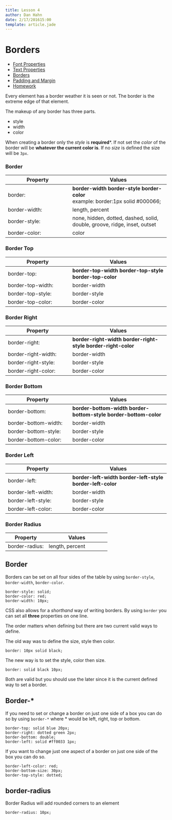 ```yaml
---
title: Lesson 4
author: Dan Hahn
date: 2/17/201615:00
template: article.jade
---
```


# Borders

* [Font Properties]()
* [Text Properties](text.html)
* [Borders](borders.html)
* [Padding and Margin](padding-margin.html)
* [Homework](homework.html)


Every element has a border weather it is seen or not.  The border is the extreme edge of that element.  

The makeup of any border has three parts.  

* style
* width
* color

When creating a border only the *style* is **required***.  If not set the *color* of the border will be **whatever the current color is**.  If no *size* is defined the size will be `3px`.

### Border

Property             | Values
---------------------|--------------------------------------------------------------------------------------------
border:              | **border-width**  **border-style**   **border-color**<br>example: border:1px solid #000066;
border-width:        | length, percent
border-style:        | none, hidden, dotted, dashed, solid, double, groove, ridge, inset, outset
border-color:        | color

### Border Top

Property          | Values
------------------|-------------------------------------------------------------------
border-top:       | **border-top-width**   **border-top-style**   **border-top-color**
border-top-width: | border-width
border-top-style: | border-style
border-top-color: | border-color

### Border Right

Property            | Values
--------------------|-------------------------------------------------------------------------
border-right:       | **border-right-width**   **border-right-style**   **border-right-color**
border-right-width: | border-width
border-right-style: | border-style
border-right-color: | border-color

### Border Bottom

Property             | Values
---------------------|----------------------------------------------------------------------------
border-bottom:       | **border-bottom-width**   **border-bottom-style**   **border-bottom-color**
border-bottom-width: | border-width
border-bottom-style: | border-style
border-bottom-color: | border-color

### Border Left

Property           | Values
-------------------|----------------------------------------------------------------------
border-left:       | **border-left-width**   **border-left-style**   **border-left-color**
border-left-width: | border-width
border-left-style: | border-style
border-left-color: | border-color

### Border Radius

Property       | Values
---------------|----------------
border-radius: | length, percent

## Border

Borders can be set on all four sides of the table by using `border-style`, `border-width`, `border-color`.

    border-style: solid;
    border-color: red;
    border-width: 10px;

CSS also allows for a *shorthand* way of writing borders.  By using `border` you can set all **three** properties on one line.  

The order matters when defining but there are two current valid ways to define.

The old way was to define the size, style then color.

    border: 10px solid black;

The new way is to set the style, color then size.

    border: solid black 10px;

Both are valid but you should use the later since it is the current defined way to set a border.

## Border-*

If you need to set or change a border on just one side of a box you can do so by using `border-*` where * would be left, right, top or bottom.

    border-top: solid blue 20px;
    border-right: dotted green 2px;
    border-bottom: double;
    border-left: solid #ff0033 1px;

If you want to change just one aspect of a border on just one side of the box you can do so.

    border-left-color: red;
    border-bottom-size: 30px;
    border-top-style: dotted;

## border-radius

Border Radius will add rounded corners to an element

    border-radius: 10px;


<style>
table tr td:nth-child(1){width:40%}
td .label {margin-right: 4px;cursor: pointer;}
</style>
